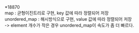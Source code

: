 *18870<br>
map : 균형이진트리로 구현, key 값에 따라 정렬되어 저장<br>
unordered_map : 해시방식으로 구현, value 값에 따라 정렬되어 저장<br>
-> element 개수가 작은 경우 unordered_map이 속도가 좀 더 빠르다.
